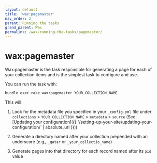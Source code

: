 ```yaml
---
layout: default
title: 'wax:pagemaster'
nav_order: 2
parent: Running the tasks
grand_parent: Wax
permalink: /wax/running-the-tasks/pagemaster/
---
```


# wax:pagemaster

Wax:pagemaster is the task responsible for generating a page for each of your collection items and is the simplest task to configure and use.

You can run the task with:

```sh
bundle exec rake wax:pagemaster YOUR_COLLECTION_NAME
```

This will:

1. Look for the metadata file you specified in your `_config.yml` file under `collections` > `YOUR_COLLECTION_NAME` > `metadata` > `source` (See: [Updating your configuration]({{ '/setting-up-your-site/updating-your-configuration/' | absolute_url }}))

2. Generate a directory named after your collection prepended with an underscore (e.g., `_qatar` or `_your_collectio_name`)

3. Generate pages into that directory for each record named after its `pid` value

